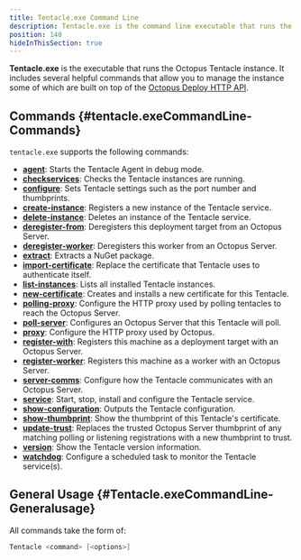 ```yaml
---
title: Tentacle.exe Command Line
description: Tentacle.exe is the command line executable that runs the Octopus Tentacle instance.
position: 140
hideInThisSection: true
---
```


**Tentacle.exe** is the executable that runs the Octopus Tentacle instance. It includes several helpful commands that allow you to manage the instance some of which are built on top of the [Octopus Deploy HTTP API](/docs/api-and-integration/api/index.md).

## Commands {#tentacle.exeCommandLine-Commands}

`tentacle.exe` supports the following commands:

- **[agent](/docs\octopus-rest-api/tentacle.exe-command-line/agent.md)**:  Starts the Tentacle Agent in debug mode.
- **[checkservices](/docs\octopus-rest-api/tentacle.exe-command-line/checkservices.md)**:  Checks the Tentacle instances are running.
- **[configure](/docs\octopus-rest-api/tentacle.exe-command-line/configure.md)**:  Sets Tentacle settings such as the port number and thumbprints.
- **[create-instance](/docs\octopus-rest-api/tentacle.exe-command-line/create-instance.md)**:  Registers a new instance of the Tentacle service.
- **[delete-instance](/docs\octopus-rest-api/tentacle.exe-command-line/delete-instance.md)**:  Deletes an instance of the Tentacle service.
- **[deregister-from](/docs\octopus-rest-api/tentacle.exe-command-line/deregister-from.md)**:  Deregisters this deployment target from an Octopus Server.
- **[deregister-worker](/docs\octopus-rest-api/tentacle.exe-command-line/deregister-worker.md)**:  Deregisters this worker from an Octopus Server.
- **[extract](/docs\octopus-rest-api/tentacle.exe-command-line/extract.md)**:  Extracts a NuGet package.
- **[import-certificate](/docs\octopus-rest-api/tentacle.exe-command-line/import-certificate.md)**:  Replace the certificate that Tentacle uses to authenticate itself.
- **[list-instances](/docs\octopus-rest-api/tentacle.exe-command-line/list-instances.md)**:  Lists all installed Tentacle instances.
- **[new-certificate](/docs\octopus-rest-api/tentacle.exe-command-line/new-certificate.md)**:  Creates and installs a new certificate for this Tentacle.
- **[polling-proxy](/docs\octopus-rest-api/tentacle.exe-command-line/polling-proxy.md)**:  Configure the HTTP proxy used by polling tentacles to reach the Octopus Server.
- **[poll-server](/docs\octopus-rest-api/tentacle.exe-command-line/poll-server.md)**:  Configures an Octopus Server that this Tentacle will poll.
- **[proxy](/docs\octopus-rest-api/tentacle.exe-command-line/proxy.md)**:  Configure the HTTP proxy used by Octopus.
- **[register-with](/docs\octopus-rest-api/tentacle.exe-command-line/register-with.md)**:  Registers this machine as a deployment target with an Octopus Server.
- **[register-worker](/docs\octopus-rest-api/tentacle.exe-command-line/register-worker.md)**:  Registers this machine as a worker with an Octopus Server.
- **[server-comms](/docs\octopus-rest-api/tentacle.exe-command-line/server-comms.md)**:  Configure how the Tentacle communicates with an Octopus Server.
- **[service](/docs\octopus-rest-api/tentacle.exe-command-line/service.md)**:  Start, stop, install and configure the Tentacle service.
- **[show-configuration](/docs\octopus-rest-api/tentacle.exe-command-line/show-configuration.md)**:  Outputs the Tentacle configuration.
- **[show-thumbprint](/docs\octopus-rest-api/tentacle.exe-command-line/show-thumbprint.md)**:  Show the thumbprint of this Tentacle's certificate.
- **[update-trust](/docs\octopus-rest-api/tentacle.exe-command-line/update-trust.md)**:  Replaces the trusted Octopus Server thumbprint of any matching polling or listening registrations with a new thumbprint to trust.
- **[version](/docs\octopus-rest-api/tentacle.exe-command-line/version.md)**:  Show the Tentacle version information.
- **[watchdog](/docs\octopus-rest-api/tentacle.exe-command-line/watchdog.md)**:  Configure a scheduled task to monitor the Tentacle service(s).

## General Usage {#Tentacle.exeCommandLine-Generalusage}

All commands take the form of:

```powershell
Tentacle <command> [<options>]
```
